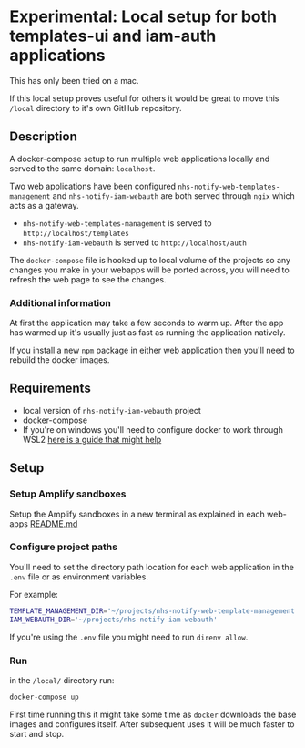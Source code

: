 # Experimental: Local setup for both templates-ui and iam-auth applications

This has only been tried on a mac.

If this local setup proves useful for others it would be great to move this `/local` directory to it's own GitHub repository.

## Description

A docker-compose setup to run multiple web applications locally and served to the same domain: `localhost`.

Two web applications have been configured `nhs-notify-web-templates-management` and `nhs-notify-iam-webauth` are both served through `ngix` which acts as a gateway.

- `nhs-notify-web-templates-management` is served to `http://localhost/templates`
- `nhs-notify-iam-webauth` is served to `http://localhost/auth`

The `docker-compose` file is hooked up to local volume of the projects so any changes you make in your webapps will be ported across, you will need to refresh the web page to see the changes.

### Additional information

At first the application may take a few seconds to warm up. After the app has warmed up it's usually just as fast as running the application natively.

If you install a new `npm` package in either web application then you'll need to rebuild the docker images.

## Requirements

- local version of `nhs-notify-iam-webauth` project
- docker-compose
- If you're on windows you'll need to configure docker to work through WSL2 [here is a guide that might help](https://docs.docker.com/desktop/features/wsl/)

## Setup

### Setup Amplify sandboxes

Setup the Amplify sandboxes in a new terminal as explained in each web-apps [README.md](../README.md#running-the-project-locally)

### Configure project paths

You'll need to set the directory path location for each web application in the `.env` file or as environment variables.

For example:

```bash
TEMPLATE_MANAGEMENT_DIR='~/projects/nhs-notify-web-template-management'
IAM_WEBAUTH_DIR='~/projects/nhs-notify-iam-webauth'
```

If you're using the `.env` file you might need to run `direnv allow`.

### Run

in the `/local/` directory run:

```bash
docker-compose up
```

First time running this it might take some time as `docker` downloads the base images and configures itself. After subsequent uses it will be much faster to start and stop.
